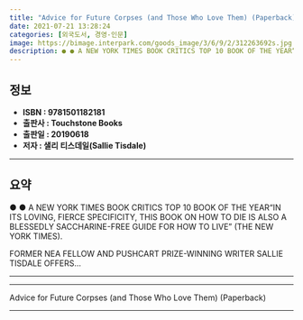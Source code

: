 ```yaml
---
title: "Advice for Future Corpses (and Those Who Love Them) (Paperback)"
date: 2021-07-21 13:28:24
categories: [외국도서, 경영-인문]
image: https://bimage.interpark.com/goods_image/3/6/9/2/312263692s.jpg
description: ● ● A NEW YORK TIMES BOOK CRITICS TOP 10 BOOK OF THE YEAR“IN ITS LOVING, FIERCE SPECIFICITY, THIS BOOK ON HOW TO DIE IS ALSO A BLESSEDLY SACCHARINE-FREE GUIDE
---
```


## **정보**

- **ISBN : 9781501182181**
- **출판사 : Touchstone Books**
- **출판일 : 20190618**
- **저자 : 샐리 티스데일(Sallie Tisdale)**

------



## **요약**

●  ●  A NEW YORK TIMES BOOK CRITICS TOP 10 BOOK OF THE YEAR“IN ITS LOVING, FIERCE SPECIFICITY, THIS BOOK ON HOW TO DIE IS ALSO A BLESSEDLY SACCHARINE-FREE GUIDE FOR HOW TO LIVE” (THE NEW YORK TIMES).

FORMER NEA FELLOW AND PUSHCART PRIZE-WINNING WRITER SALLIE TISDALE OFFERS... 

------



------


Advice for Future Corpses (and Those Who Love Them) (Paperback) 

------


